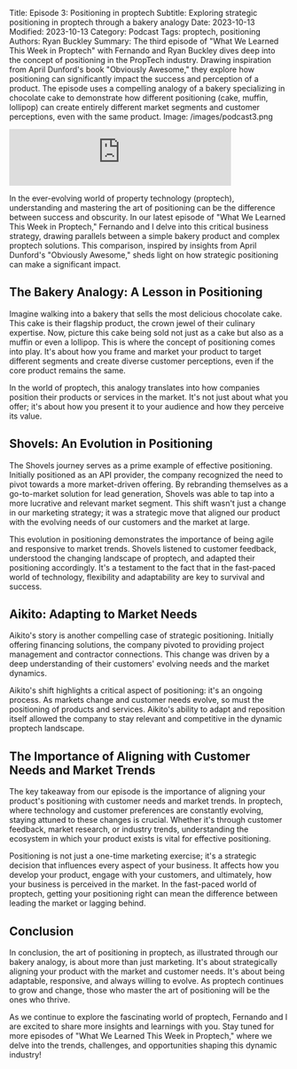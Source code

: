Title: Episode 3: Positioning in proptech
Subtitle: Exploring strategic positioning in proptech through a bakery analogy
Date: 2023-10-13
Modified: 2023-10-13
Category: Podcast
Tags: proptech, positioning
Authors: Ryan Buckley
Summary: The third episode of "What We Learned This Week in Proptech" with Fernando and Ryan Buckley dives deep into the concept of positioning in the PropTech industry. Drawing inspiration from April Dunford's book "Obviously Awesome," they explore how positioning can significantly impact the success and perception of a product. The episode uses a compelling analogy of a bakery specializing in chocolate cake to demonstrate how different positioning (cake, muffin, lollipop) can create entirely different market segments and customer perceptions, even with the same product.
Image: /images/podcast3.png


<iframe src="https://podcasters.spotify.com/pod/show/thisweekinproptech/embed/episodes/A-Peek-at-Positioning-e2ap6fp/a-aage57p" height="102px" width="400px" frameborder="0" scrolling="no"></iframe>

In the ever-evolving world of property technology (proptech), understanding and mastering the art of positioning can be the difference between success and obscurity. In our latest episode of "What We Learned This Week in Proptech," Fernando and I delve into this critical business strategy, drawing parallels between a simple bakery product and complex proptech solutions. This comparison, inspired by insights from April Dunford's "Obviously Awesome," sheds light on how strategic positioning can make a significant impact.

## The Bakery Analogy: A Lesson in Positioning

Imagine walking into a bakery that sells the most delicious chocolate cake. This cake is their flagship product, the crown jewel of their culinary expertise. Now, picture this cake being sold not just as a cake but also as a muffin or even a lollipop. This is where the concept of positioning comes into play. It's about how you frame and market your product to target different segments and create diverse customer perceptions, even if the core product remains the same.

In the world of proptech, this analogy translates into how companies position their products or services in the market. It's not just about what you offer; it's about how you present it to your audience and how they perceive its value.

## Shovels: An Evolution in Positioning

The Shovels journey serves as a prime example of effective positioning. Initially positioned as an API provider, the company recognized the need to pivot towards a more market-driven offering. By rebranding themselves as a go-to-market solution for lead generation, Shovels was able to tap into a more lucrative and relevant market segment. This shift wasn't just a change in our marketing strategy; it was a strategic move that aligned our product with the evolving needs of our customers and the market at large.

This evolution in positioning demonstrates the importance of being agile and responsive to market trends. Shovels listened to customer feedback, understood the changing landscape of proptech, and adapted their positioning accordingly. It's a testament to the fact that in the fast-paced world of technology, flexibility and adaptability are key to survival and success.

## Aikito: Adapting to Market Needs

Aikito's story is another compelling case of strategic positioning. Initially offering financing solutions, the company pivoted to providing project management and contractor connections. This change was driven by a deep understanding of their customers' evolving needs and the market dynamics.

Aikito's shift highlights a critical aspect of positioning: it's an ongoing process. As markets change and customer needs evolve, so must the positioning of products and services. Aikito's ability to adapt and reposition itself allowed the company to stay relevant and competitive in the dynamic proptech landscape.

## The Importance of Aligning with Customer Needs and Market Trends

The key takeaway from our episode is the importance of aligning your product's positioning with customer needs and market trends. In proptech, where technology and customer preferences are constantly evolving, staying attuned to these changes is crucial. Whether it's through customer feedback, market research, or industry trends, understanding the ecosystem in which your product exists is vital for effective positioning.

Positioning is not just a one-time marketing exercise; it's a strategic decision that influences every aspect of your business. It affects how you develop your product, engage with your customers, and ultimately, how your business is perceived in the market. In the fast-paced world of proptech, getting your positioning right can mean the difference between leading the market or lagging behind.

## Conclusion

In conclusion, the art of positioning in proptech, as illustrated through our bakery analogy, is about more than just marketing. It's about strategically aligning your product with the market and customer needs. It's about being adaptable, responsive, and always willing to evolve. As proptech continues to grow and change, those who master the art of positioning will be the ones who thrive.

As we continue to explore the fascinating world of proptech, Fernando and I are excited to share more insights and learnings with you. Stay tuned for more episodes of "What We Learned This Week in Proptech," where we delve into the trends, challenges, and opportunities shaping this dynamic industry!